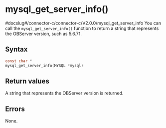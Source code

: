 mysql_get_server_info() 
============================================
#docslug#/connector-c/connector-c/V2.0.0/mysql_get_server_info
You can call the `mysql_get_server_info()` function to return a string that represents the OBServer version, such as 5.6.71. 

Syntax 
---------------------------

```c
const char *
mysql_get_server_info(MYSQL *mysql)
```



Return values 
----------------------------------

A string that represents the OBServer version is returned.

Errors 
---------------------------

None.
